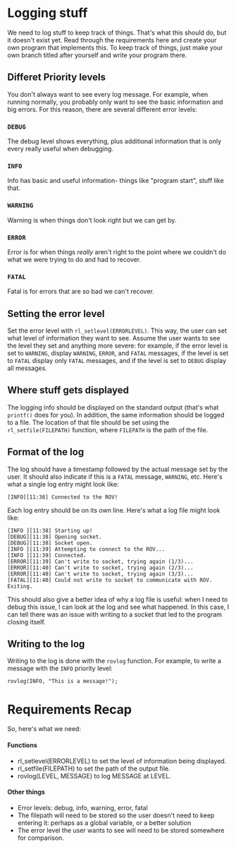 # Logging stuff
We need to log stuff to keep track of things. That's what this should do, but it doesn't exist yet. Read through the requirements here and create your own program that implements this. To keep track of things, just make your own branch titled after yourself and write your program there.

## Differet Priority levels
You don't always want to see every log message. For example, when running normally, you probably only want to see the basic information and big errors. For this reason, there are several different error levels:

### `DEBUG`
The debug level shows everything, plus additional information that is only every really useful when debugging. 

### `INFO`
Info has basic and useful information- things like "program start", stuff like that.

### `WARNING`
Warning is when things don't look right but we can get by.

### `ERROR`
Error is for when things _really_ aren't right to the point where we couldn't do what we were trying to do and had to recover.

### `FATAL`
Fatal is for errors that are so bad we can't recover. 

## Setting the error level
Set the error level with `rl_setlevel(ERRORLEVEL)`. This way, the user can set what level of information they want to see. Assume the user wants to see the level they set and anything more severe: for example, if the error level is set to `WARNING`, display `WARNING`, `ERROR`, and `FATAL` messages, if the level is set to `FATAL` display only `FATAL` messages, and if the level is set to `DEBUG` display all messages.

## Where stuff gets displayed
The logging info should be displayed on the standard output (that's what `printf()` does for you). In addition, the same information should be logged to a file. The location of that file should be set using the `rl_setfile(FILEPATH)` function, where `FILEPATH` is the path of the file.

## Format of the log
The log should have a timestamp followed by the actual message set by the user. It should also indicate if this is a `FATAL` message, `WARNING`, etc. Here's what a single log entry might look like:
```
[INFO][11:38] Connected to the ROV!
```

Each log entry should be on its own line. Here's what a log file might look like:
```
[INFO ][11:38] Starting up!
[DEBUG][11:38] Opening socket.
[DEBUG][11:38] Socket open.
[INFO ][11:39] Attempting to connect to the ROV...
[INFO ][11:39] Connected.
[ERROR][11:39] Can't write to socket, trying again (1/3)...
[ERROR][11:40] Can't write to socket, trying again (2/3)...
[ERROR][11:40] Can't write to socket, trying again (3/3)...
[FATAL][11:40] Could not write to socket to communicate with ROV. Exiting.
```

This should also give a better idea of why a log file is useful: when I need to debug this issue, I can look at the log and see what happened. In this case, I can tell there was an issue with writing to a socket that led to the program closing itself.

## Writing to the log
Writing to the log is done with the `rovlog` function. For example, to write a message with the `INFO` priority level:
```
rovlog(INFO, "This is a message!");
```

# Requirements Recap
So, here's what we need:
#### Functions
- rl_setlevel(ERRORLEVEL) to set the level of information being displayed.
- rl_setfile(FILEPATH) to set the path of the output file.
- rovlog(LEVEL, MESSAGE) to log MESSAGE at LEVEL.

#### Other things
- Error levels: debug, info, warning, error, fatal
- The filepath will need to be stored so the user doesn't need to keep entering it: perhaps as a global variable, or a better solution
- The error level the user wants to see will need to be stored somewhere for comparison.

